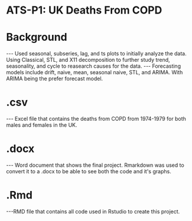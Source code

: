 # ATS-P1: UK Deaths From COPD

# Background
--- Used seasonal, subseries, lag, and ts plots to initially analyze the data. Using Classical, STL, and X11 decomposition to further study trend, seasonality, and cycle to
    reasearch causes for the data.
--- Forecasting models include drift, naive, mean, seasonal naive, STL, and ARIMA. With ARIMA being the prefer forecast model.

# .csv
--- Excel file that contains the deaths from COPD from 1974-1979 for both males and females in the UK.

# .docx
--- Word document that shows the final project. Rmarkdown was used to convert it to a .docx to be able to see both the code and it's graphs.

# .Rmd
---RMD file that contains all code used in Rstudio to create this project.
